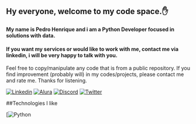 ## Hy everyone, welcome to my code space.✋
#### My name is Pedro Henrique and i am a Python Developer focused in solutions with data.
#### If you want my services or would like to work with me, contact me via linkedin, i will be very happy to talk with you. 
Feel free to copy/manipulate any code that is from a public repository. If you find improvement (probably will) in my codes/projects, please contact me and rate me. Thanks for listening.   

[![Linkedin](https://img.shields.io/badge/LinkedIn-0077B5?style=for-the-badge&logo=linkedin&logoColor=white)](https://www.linkedin.com/in/pedro-henrique-gonçalves-carlos-525158199/)
[![Alura]()](https://cursos.alura.com.br/user/pedrohgc)
[![Discord](https://img.shields.io/badge/Discord-7289DA?style=for-the-badge&logo=discord&logoColor=white)](discord.com/users/530774929763991572)
[![Twitter](https://img.shields.io/badge/Twitter-1DA1F2?style=for-the-badge&logo=twitter&logoColor=white)](https://twitter.com/PedroHGonsalves)

##Technologies I like

[![Python](https://img.shields.io/badge/Python-3776AB?style=for-the-badge&logo=python&logoColor=white)

 
